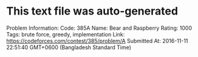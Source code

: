 # This text file was auto-generated

Problem Information:
Code: 385A
Name: Bear and Raspberry
Rating: 1000
Tags: brute force, greedy, implementation
Link: https://codeforces.com/contest/385/problem/A
Submitted At: 2016-11-11 22:51:40 GMT+0600 (Bangladesh Standard Time)